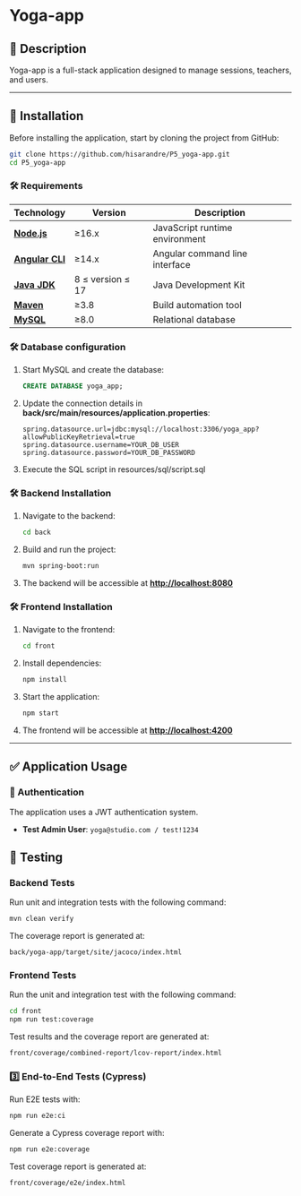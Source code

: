 # Yoga-app

## 📌 Description

Yoga-app is a full-stack application designed to manage sessions, teachers, and users.

---

## 🚀 Installation


Before installing the application, start by cloning the project from GitHub:

```bash
git clone https://github.com/hisarandre/P5_yoga-app.git
cd P5_yoga-app
```

### 🛠️ Requirements



| Technology      | Version        | Description                            |
|-----------------|----------------|----------------------------------------|
| **[Node.js](https://nodejs.org/)**     | ≥16.x          | JavaScript runtime environment         |
| **[Angular CLI](https://angular.io/cli)** | ≥14.x          | Angular command line interface         |
| **[Java JDK](https://www.oracle.com/java/technologies/javase/jdk17-archive-downloads.html)** | 8 ≤ version ≤ 17 | Java Development Kit                   |
| **[Maven](https://maven.apache.org/)** | ≥3.8           | Build automation tool                  |
| **[MySQL](https://dev.mysql.com/downloads/mysql/)** | ≥8.0           | Relational database                    |


### 🛠️ Database configuration

1. Start MySQL and create the database:
   ```sql
   CREATE DATABASE yoga_app;
   ```
2. Update the connection details in **back/src/main/resources/application.properties**:
   ```properties
   spring.datasource.url=jdbc:mysql://localhost:3306/yoga_app?allowPublicKeyRetrieval=true
   spring.datasource.username=YOUR_DB_USER  
   spring.datasource.password=YOUR_DB_PASSWORD
   ```
3. Execute the SQL script in resources/sql/script.sql

### 🛠️ Backend Installation

1. Navigate to the backend:
   ```bash
   cd back
   ```
2. Build and run the project:
   ```bash
   mvn spring-boot:run
   ```
3. The backend will be accessible at **[http://localhost:8080](http://localhost:8080)**

### 🛠️ Frontend Installation

1. Navigate to the frontend:
   ```bash
   cd front
   ```
2. Install dependencies:
   ```bash
   npm install
   ```
3. Start the application:
   ```bash
   npm start
   ```
4. The frontend will be accessible at **[http://localhost:4200](http://localhost:4200)**

---

## ✅ Application Usage


### 📌 Authentication

The application uses a JWT authentication system.

- **Test Admin User**: `yoga@studio.com / test!1234`

## 🔬 Testing

### Backend Tests

Run unit and integration tests with the following command:

```bash
mvn clean verify
```

The coverage report is generated at:

```bash
back/yoga-app/target/site/jacoco/index.html
```

### Frontend Tests

Run the unit and integration test with the following command:

```bash
cd front
npm run test:coverage
```

Test results and the coverage report are generated at:

```bash
front/coverage/combined-report/lcov-report/index.html
```

### 3️⃣ End-to-End Tests (Cypress)

Run E2E tests with:

```bash
npm run e2e:ci
```

Generate a Cypress coverage report with:

```bash
npm run e2e:coverage
```

Test coverage report is generated at:

```bash
front/coverage/e2e/index.html
```